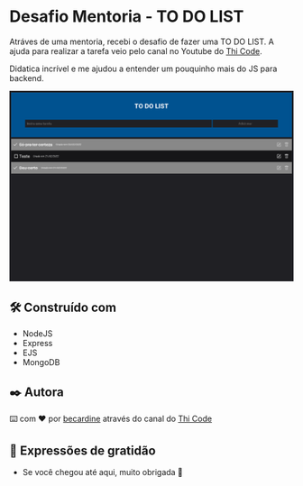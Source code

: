 # Desafio Mentoria - TO DO LIST

Atráves de uma mentoria, recebi o desafio de fazer uma TO DO LIST. A ajuda para realizar a tarefa veio pelo canal no Youtube do [Thi Code](https://www.youtube.com/channel/UCnATHGHftSGHbhn6uF8dEUA).

Didatica incrível e me ajudou a entender um pouquinho mais do JS para backend.

<img src="public/img/To-Do-List-Mentoria.png" alt="Tela inicial">


## 🛠️ Construído com

* NodeJS 
* Express
* EJS
* MongoDB 


## ✒️ Autora

⌨️ com ❤️ por [becardine](linkedin.com/in/becardine/) através do canal do [Thi Code](https://github.com/codethi)

## 🎁 Expressões de gratidão

* Se você chegou até aqui, muito obrigada 📢
